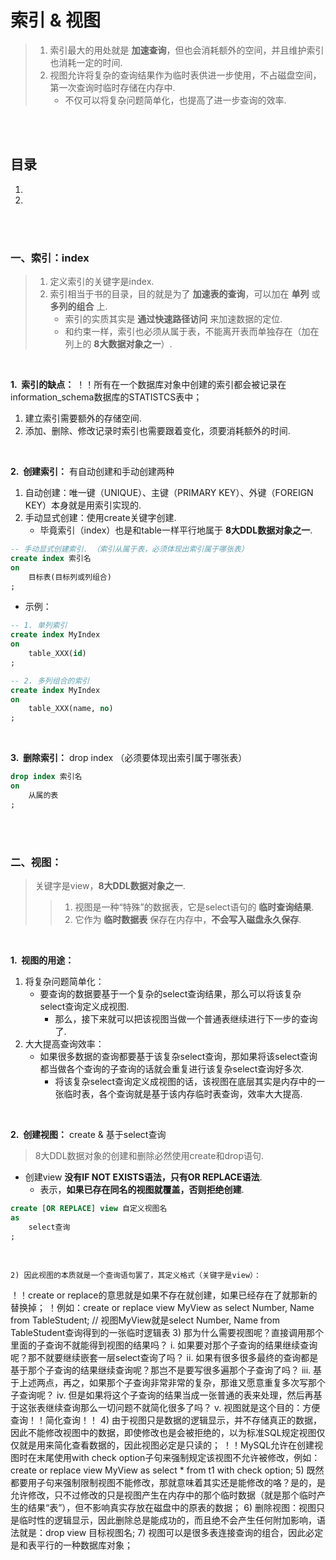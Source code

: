 # 索引 & 视图
> 1. 索引最大的用处就是 **加速查询**，但也会消耗额外的空间，并且维护索引也消耗一定的时间.
> 2. 视图允许将复杂的查询结果作为临时表供进一步使用，不占磁盘空间，第一次查询时临时存储在内存中.
>    - 不仅可以将复杂问题简单化，也提高了进一步查询的效率.

<br><br>

## 目录

1. []()
2. []()

<br><br>

### 一、索引：index
> 1. 定义索引的关键字是index.
> 2. 索引相当于书的目录，目的就是为了 **加速表的查询**，可以加在 **单列** 或 **多列的组合** 上.
>    - 索引的实质其实是 **通过快速路径访问** 来加速数据的定位.
>    - 和约束一样，索引也必须从属于表，不能离开表而单独存在（加在列上的 **8大数据对象之一**）.

<br>

**1.&nbsp; 索引的缺点：**
！！所有在一个数据库对象中创建的索引都会被记录在information_schema数据库的STATISTCS表中；

1. 建立索引需要额外的存储空间.
2. 添加、删除、修改记录时索引也需要跟着变化，须要消耗额外的时间.

<br>

**2.&nbsp; 创建索引：** 有自动创建和手动创建两种

1. 自动创建：唯一键（UNIQUE）、主键（PRIMARY KEY）、外键（FOREIGN KEY）本身就是用索引实现的.
2. 手动显式创建：使用create关键字创建.
   - 毕竟索引（index）也是和table一样平行地属于 **8大DDL数据对象之一**.

```SQL
-- 手动显式创建索引. （索引从属于表，必须体现出索引属于哪张表）
create index 索引名
on
    目标表(目标列或列组合)
;
```

- 示例：

```SQL
-- 1. 单列索引
create index MyIndex
on
    table_XXX(id)
;

-- 2. 多列组合的索引
create index MyIndex
on
    table_XXX(name, no)
;
```

<br>

**3.&nbsp; 删除索引：** drop index （必须要体现出索引属于哪张表）

```SQL
drop index 索引名
on
    从属的表
;
```

<br><br>

### 二、视图：
> 关键字是view，**8大DDL数据对象之一**.
>
>> 1. 视图是一种“特殊”的数据表，它是select语句的 **临时查询结果**.
>> 2. 它作为 **临时数据表** 保存在内存中，**不会写入磁盘永久保存**.

<br>

**1.&nbsp; 视图的用途：**

1. 将复杂问题简单化：
   - 要查询的数据要基于一个复杂的select查询结果，那么可以将该复杂select查询定义成视图.
      - 那么，接下来就可以把该视图当做一个普通表继续进行下一步的查询了.
2. 大大提高查询效率：
   - 如果很多数据的查询都要基于该复杂select查询，那如果将该select查询都当做各个查询的子查询的话就会重复进行该复杂select查询好多次.
      - 将该复杂select查询定义成视图的话，该视图在底层其实是内存中的一张临时表，各个查询就是基于该内存临时表查询，效率大大提高.

<br>

**2.&nbsp; 创建视图：** create & 基于select查询

> 8大DDL数据对象的创建和删除必然使用create和drop语句.

- 创建view **没有IF NOT EXISTS语法，只有OR REPLACE语法**.
   - 表示，**如果已存在同名的视图就覆盖，否则拒绝创建**.

```SQL
create [OR REPLACE] view 自定义视图名
as
    select查询
;
```

<br>


    2) 因此视图的本质就是一个查询语句罢了，其定义格式（关键字是view）：
！！create or replace的意思就是如果不存在就创建，如果已经存在了就那新的替换掉；
！例如：create or replace view MyView as select Number, Name from TableStudent; // 视图MyView就是select Number, Name from TableStudent查询得到的一张临时逻辑表
    3) 那为什么需要视图呢？直接调用那个里面的子查询不就能得到视图的结果吗？
         i. 如果要对那个子查询的结果继续查询呢？那不就要继续嵌套一层select查询了吗？
         ii. 如果有很多很多最终的查询都是基于那个子查询的结果继续查询呢？那岂不是要写很多遍那个子查询了吗？
         iii. 基于上述两点，再之，如果那个子查询非常非常的复杂，那谁又愿意重复多次写那个子查询呢？
         iv. 但是如果将这个子查询的结果当成一张普通的表来处理，然后再基于这张表继续查询那么一切问题不就简化很多了吗？
         v. 视图就是这个目的：方便查询！！简化查询！！
     4) 由于视图只是数据的逻辑显示，并不存储真正的数据，因此不能修改视图中的数据，即使修改也是会被拒绝的，以为标准SQL规定视图仅仅就是用来简化查看数据的，因此视图必定是只读的；
！！MySQL允许在创建视图时在末尾使用with check option子句来强制规定该视图不允许被修改，例如：create or replace view MyView as select * from t1 with check option;
    5) 既然都要用子句来强制限制视图不能修改，那就意味着其实还是能修改的咯？是的，是允许修改，只不过修改的只是视图产生在内存中的那个临时数据（就是那个临时产生的结果“表”），但不影响真实存放在磁盘中的原表的数据；
    6) 删除视图：视图只是临时性的逻辑显示，因此删除总是能成功的，而且绝不会产生任何附加影响，语法就是：drop view 目标视图名;
    7) 视图可以是很多表连接查询的组合，因此必定是和表平行的一种数据库对象；
